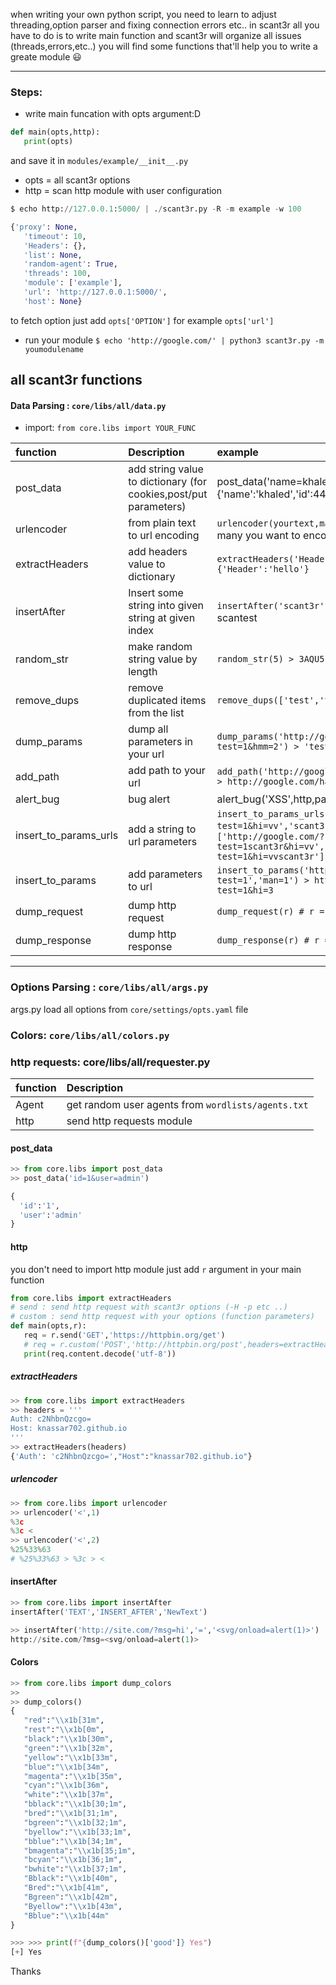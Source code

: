 when writing your own python script, you need to learn to adjust threading,option parser and fixing connection errors etc.. in scant3r all you have to do is to write main function and scant3r will organize all issues (threads,errors,etc..) you will find some functions that'll help you to write a greate module 😃

***

### Steps:
* write main funcation with opts argument:D
```python
def main(opts,http):
   print(opts)
```
and save it in `modules/example/__init__.py`

>> 
* opts = all scant3r options
* http = scan http module with user configuration

```python
$ echo http://127.0.0.1:5000/ | ./scant3r.py -R -m example -w 100

{'proxy': None,
   'timeout': 10,
   'Headers': {},
   'list': None,
   'random-agent': True,
   'threads': 100,
   'module': ['example'],
   'url': 'http://127.0.0.1:5000/',
   'host': None}
```
to fetch option just add `opts['OPTION']` for example `opts['url']`

* run your module
`$ echo 'http://google.com/' | python3 scant3r.py -m youmodulename`

## all scant3r functions

#### Data Parsing : `core/libs/all/data.py`
* import: `from core.libs import YOUR_FUNC`

| function              | Description                   | example |
| :-------------    | :-------------                | :-------------                | 
| post_data | add string value to dictionary (for cookies,post/put parameters) | post_data('name=khaled&id=444') > {'name':'khaled','id':44}|
| urlencoder | from plain text to url encoding| `urlencoder(yourtext,many=1)` > many = how many you want to encode your payloads|
| extractHeaders | add headers value to dictionary| `extractHeaders('Header: hello') > {'Header':'hello'}`|
| insertAfter | Insert some string into given string at given index |`insertAfter('scant3r','3r','test')` > scantest |
| random_str | make random string value by length | `random_str(5) > 3AQU5` | 
| remove_dups | remove duplicated items from the list | `remove_dups(['test','test']) > ['test']`| 
| dump_params | dump all parameters in your url| `dump_params('http://google.com/?test=1&hmm=2') > 'test=1&hmm=2'`|
| add_path | add path to your url | `add_path('http://google.com/','/hackerman') > http://google.com/hackerman` |
| alert_bug | bug alert | alert_bug('XSS',http,payload='<xss>',bruhh='yes')
| insert_to_params_urls | add a string to url parameters | `insert_to_params_urls('http://google.com/?test=1&hi=vv','scant3r')` > `['http://google.com/?test=1scant3r&hi=vv','http://google.com/?test=1&hi=vvscant3r']`| 
| insert_to_params | add parameters to url |`insert_to_params('http://php.net/?test=1','man=1') > http://php.net/?test=1&hi=3` |
| dump_request | dump http request | `dump_request(r) # r = requests module`
| dump_response | dump http response | `dump_response(r) # r = requests module`



***
### Options Parsing : `core/libs/all/args.py`
args.py load all options from `core/settings/opts.yaml` file

### Colors: `core/libs/all/colors.py`

### http requests: core/libs/all/requester.py

| function              | Description                   |
| :-------------    | :-------------                |
| Agent | get random user agents from `wordlists/agents.txt`|
| http | send http requests module|


#### post_data
```python
>> from core.libs import post_data
>> post_data('id=1&user=admin')

{
  'id':'1',
  'user':'admin'
}
```
#### http
you don't need to import http module just add `r` argument in your main function
```python
from core.libs import extractHeaders
# send : send http request with scant3r options (-H -p etc ..)
# custom : send http request with your options (function parameters)
def main(opts,r):
   req = r.send('GET','https://httpbin.org/get')
   # req = r.custom('POST','http://httpbin.org/post',headers=extractHeaders('test: hello'),body='test=1444')
   print(req.content.decode('utf-8'))
```
##### extractHeaders
```python
>> from core.libs import extractHeaders
>> headers = '''
Auth: c2NhbnQzcgo=
Host: knassar702.github.io
'''
>> extractHeaders(headers)
{'Auth': 'c2NhbnQzcgo=',"Host":"knassar702.github.io"}
```
##### urlencoder
```python
>> from core.libs import urlencoder
>> urlencoder('<',1)
%3c
%3c <
>> urlencoder('<',2)
%25%33%63
# %25%33%63 > %3c > <
```
#### insertAfter
```python
>> from core.libs import insertAfter
insertAfter('TEXT','INSERT_AFTER','NewText')

>> insertAfter('http://site.com/?msg=hi','=','<svg/onload=alert(1)>')
http://site.com/?msg=<svg/onload=alert(1)>
```

#### Colors
```python
>> from core.libs import dump_colors
>> 
>> dump_colors()
{
   "red":"\\x1b[31m",
   "rest":"\\x1b[0m",
   "black":"\\x1b[30m",
   "green":"\\x1b[32m",
   "yellow":"\\x1b[33m",
   "blue":"\\x1b[34m",
   "magenta":"\\x1b[35m",
   "cyan":"\\x1b[36m",
   "white":"\\x1b[37m",
   "bblack":"\\x1b[30;1m",
   "bred":"\\x1b[31;1m",
   "bgreen":"\\x1b[32;1m",
   "byellow":"\\x1b[33;1m",
   "bblue":"\\x1b[34;1m",
   "bmagenta":"\\x1b[35;1m",
   "bcyan":"\\x1b[36;1m",
   "bwhite":"\\x1b[37;1m",
   "Bblack":"\\x1b[40m",
   "Bred":"\\x1b[41m",
   "Bgreen":"\\x1b[42m",
   "Byellow":"\\x1b[43m",
   "Bblue":"\\x1b[44m"
}

>>> >>> print(f"{dump_colors()['good']} Yes")
[+] Yes
```

Thanks